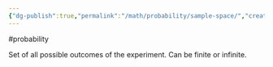 ```yaml
---
{"dg-publish":true,"permalink":"/math/probability/sample-space/","created":"","updated":""}
---
```


#probability

Set of all possible outcomes of the experiment. Can be finite or infinite.

